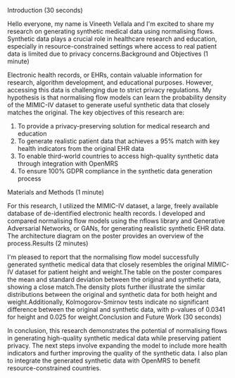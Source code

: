 Introduction (30 seconds)

Hello everyone, my name is Vineeth Vellala and I'm excited to share my research on generating synthetic medical data using normalising flows. Synthetic data plays a crucial role in healthcare research and education, especially in resource-constrained settings where access to real patient data is limited due to privacy concerns.Background and Objectives (1 minute)

Electronic health records, or EHRs, contain valuable information for research, algorithm development, and educational purposes. However, accessing this data is challenging due to strict privacy regulations. My hypothesis is that normalising flow models can learn the probability density of the MIMIC-IV dataset to generate useful synthetic data that closely matches the original. The key objectives of this research are:

1. To provide a privacy-preserving solution for medical research and education
2. To generate realistic patient data that achieves a 95% match with key health indicators from the original EHR data
3. To enable third-world countries to access high-quality synthetic data through integration with OpenMRS
4. To ensure 100% GDPR compliance in the synthetic data generation process

Materials and Methods (1 minute)

For this research, I utilized the MIMIC-IV dataset, a large, freely available database of de-identified electronic health records. I developed and compared normalising flow models using the nflows library and Generative Adversarial Networks, or GANs, for generating realistic synthetic EHR data. The architecture diagram on the poster provides an overview of the process.Results (2 minutes)

I'm pleased to report that the normalising flow model successfully generated synthetic medical data that closely resembles the original MIMIC-IV dataset for patient height and weight.The table on the poster compares the mean and standard deviation between the original and synthetic data, showing a close match.The density plots further illustrate the similar distributions between the original and synthetic data for both height and weight.Additionally, Kolmogorov-Smirnov tests indicate no significant difference between the original and synthetic data, with p-values of 0.0341 for height and 0.025 for weight.Conclusion and Future Work (30 seconds)

In conclusion, this research demonstrates the potential of normalising flows in generating high-quality synthetic medical data while preserving patient privacy. The next steps involve expanding the model to include more health indicators and further improving the quality of the synthetic data. I also plan to integrate the generated synthetic data with OpenMRS to benefit resource-constrained countries.
